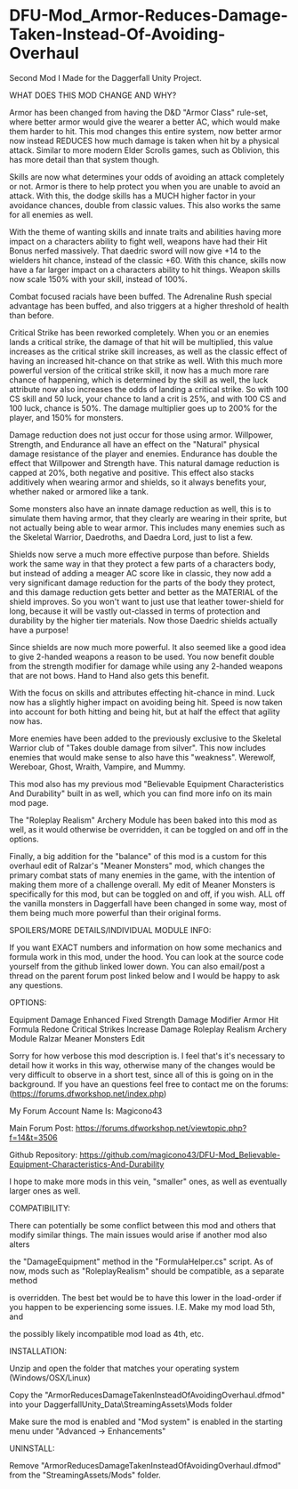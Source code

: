 # DFU-Mod_Armor-Reduces-Damage-Taken-Instead-Of-Avoiding-Overhaul
Second Mod I Made for the Daggerfall Unity Project.

WHAT DOES THIS MOD CHANGE AND WHY?

Armor has been changed from having the D&D "Armor Class" rule-set, where better armor would give the wearer a better AC, which would make them harder to hit. This mod changes this entire system, now better armor now instead REDUCES how much damage is taken when hit by a physical attack. Similar to more modern Elder Scrolls games, such as Oblivion, this has more detail than that system though.

Skills are now what determines your odds of avoiding an attack completely or not. Armor is there to help protect you when you are unable to avoid an attack. 
With this, the dodge skills has a MUCH higher factor in your avoidance chances, double from classic values. This also works the same for all enemies as well.

With the theme of wanting skills and innate traits and abilities having more impact on a characters ability to fight well, weapons have had their Hit Bonus 
nerfed massively. That daedric sword will now give +14 to the wielders hit chance, instead of the classic +60. With this chance, skills now have a far larger 
impact on a characters ability to hit things. Weapon skills now scale 150% with your skill, instead of 100%.

Combat focused racials have been buffed. The Adrenaline Rush special advantage has been buffed, and also triggers at a higher threshold of health than before.

Critical Strike has been reworked completely. When you or an enemies lands a critical strike, the damage of that hit will be multiplied, this value increases 
as the critical strike skill increases, as well as the classic effect of having an increased hit-chance on that strike as well. With this much more powerful 
version of the critical strike skill, it now has a much more rare chance of happening, which is determined by the skill as well, the luck attribute now also 
increases the odds of landing a critical strike. So with 100 CS skill and 50 luck, your chance to land a crit is 25%, and with 100 CS and 100 luck, chance is 50%. The damage multiplier goes up to 200% for the player, and 150% for monsters.

Damage reduction does not just occur for those using armor. Willpower, Strength, and Endurance all have an effect on the "Natural" physical damage resistance of the player and enemies. Endurance has double the effect that Willpower and Strength have. This natural damage reduction is capped at 20%, both negative and positive. This effect also stacks additively when wearing armor and shields, so it always benefits your, whether naked or armored like a tank.

Some monsters also have an innate damage reduction as well, this is to simulate them having armor, that they clearly are wearing in their sprite, but not actually being able to wear armor. This includes many enemies such as the Skeletal Warrior, Daedroths, and Daedra Lord, just to list a few.

Shields now serve a much more effective purpose than before. Shields work the same way in that they protect a few parts of a characters body, but instead of adding a meager AC score like in classic, they now add a very significant damage reduction for the parts of the body they protect, and this damage reduction gets better and better as the MATERIAL of the shield improves. So you won't want to just use that leather tower-shield for long, because it will be vastly out-classed in terms of protection and durability by the higher tier materials. Now those Daedric shields actually have a purpose!

Since shields are now much more powerful. It also seemed like a good idea to give 2-handed weapons a reason to be used. You now benefit double from the strength modifier for damage while using any 2-handed weapons that are not bows. Hand to Hand also gets this benefit.

With the focus on skills and attributes effecting hit-chance in mind. Luck now has a slightly higher impact on avoiding being hit. Speed is now taken into account for both hitting and being hit, but at half the effect that agility now has.

More enemies have been added to the previously exclusive to the Skeletal Warrior club of "Takes double damage from silver". This now includes enemies that would make sense to also have this "weakness". Werewolf, Wereboar, Ghost, Wraith, Vampire, and Mummy.

This mod also has my previous mod "Believable Equipment Characteristics And Durability" built in as well, which you can find more info on its main mod page.

The "Roleplay Realism" Archery Module has been baked into this mod as well, as it would otherwise be overridden, it can be toggled on and off in the options.

Finally, a big addition for the "balance" of this mod is a custom for this overhaul edit of Ralzar's "Meaner Monsters" mod, which changes the primary combat 
stats of many enemies in the game, with the intention of making them more of a challenge overall. My edit of Meaner Monsters is specifically for this mod, but can be toggled on and off, if you wish. ALL off the vanilla monsters in Daggerfall have been changed in some way, most of them being much more powerful than their original forms.


SPOILERS/MORE DETAILS/INDIVIDUAL MODULE INFO:

If you want EXACT numbers and information on how some mechanics and formula work in this mod, under the hood. You can look at the source code yourself from the github linked lower down. You can also email/post a thread on the parent forum post linked below and I would be happy to ask any questions.


OPTIONS:

Equipment Damage Enhanced
Fixed Strength Damage Modifier
Armor Hit Formula Redone
Critical Strikes Increase Damage
Roleplay Realism Archery Module
Ralzar Meaner Monsters Edit

Sorry for how verbose this mod description is. I feel that's it's necessary to detail how it works in this way, otherwise many of the changes would be very difficult to observe in a short test, since all of this is going on in the background. If you have an questions feel free to contact me on the forums:(https://forums.dfworkshop.net/index.php)

My Forum Account Name Is: Magicono43

Main Forum Post: https://forums.dfworkshop.net/viewtopic.php?f=14&t=3506

Github Repository: https://github.com/magicono43/DFU-Mod_Believable-Equipment-Characteristics-And-Durability

I hope to make more mods in this vein, "smaller" ones, as well as eventually larger ones as well.


COMPATIBILITY:

There can potentially be some conflict between this mod and others that modify similar things. The main issues would arise if another mod also alters 

the "DamageEquipment" method in the "FormulaHelper.cs" script. As of now, mods such as "RoleplayRealism" should be compatible, as a separate method 

is overridden. The best bet would be to have this lower in the load-order if you happen to be experiencing some issues. I.E. Make my mod load 5th, and 

the possibly likely incompatible mod load as 4th, etc.


INSTALLATION:

Unzip and open the folder that matches your operating system (Windows/OSX/Linux)

Copy the "ArmorReducesDamageTakenInsteadOfAvoidingOverhaul.dfmod" into your DaggerfallUnity_Data\StreamingAssets\Mods folder

Make sure the mod is enabled and "Mod system" is enabled in the starting menu under "Advanced -> Enhancements"

UNINSTALL:

Remove "ArmorReducesDamageTakenInsteadOfAvoidingOverhaul.dfmod" from the "StreamingAssets/Mods" folder.
